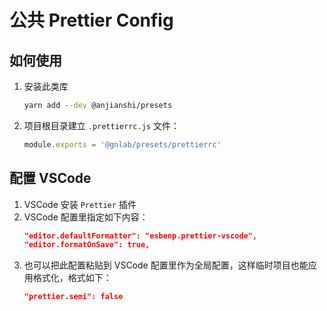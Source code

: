 # 公共 Prettier Config

## 如何使用

1. 安装此类库
   ```sh
   yarn add --dev @anjianshi/presets
   ```
2. 项目根目录建立 `.prettierrc.js` 文件：
   ```js
   module.exports = '@gnlab/presets/prettierrc'
   ```

## 配置 VSCode

1. VSCode 安装 `Prettier` 插件
2. VSCode 配置里指定如下内容：
   ```json
   "editor.defaultFormatter": "esbenp.prettier-vscode",
   "editor.formatOnSave": true,
   ```
3. 也可以把此配置粘贴到 VSCode 配置里作为全局配置，这样临时项目也能应用格式化，格式如下：
   ```json
   "prettier.semi": false
   ```
